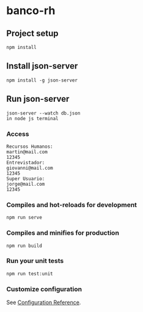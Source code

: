 # banco-rh

## Project setup
```
npm install
```
## Install json-server
```
npm install -g json-server
```
## Run json-server
```
json-server --watch db.json
in node js terminal
```
### Access
```
Recursos Humanos: 
martin@mail.com
12345
Entrevistador:
giovanni@mail.com
12345
Super Usuario:
jorge@mail.com
12345
```
### Compiles and hot-reloads for development
```
npm run serve
```

### Compiles and minifies for production
```
npm run build
```

### Run your unit tests
```
npm run test:unit
```

### Customize configuration
See [Configuration Reference](https://cli.vuejs.org/config/).
